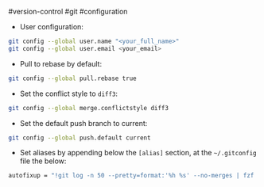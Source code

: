 #version-control #git #configuration

- User configuration:

``` bash
git config --global user.name "<your_full_name>"
git config --global user.email <your_email>
```

- Pull to rebase by default:

``` bash
git config --global pull.rebase true
```

- Set the conflict style to `diff3`:

``` bash
git config --global merge.conflictstyle diff3
```

- Set the default push branch to current:

``` bash
git config --global push.default current
```

- Set aliases by appending below the `[alias]` section, at the `~/.gitconfig` file the below:

``` bash
autofixup = "!git log -n 50 --pretty=format:'%h %s' --no-merges | fzf | cut -c -7 | xargs -o git commit --fixup"
```
